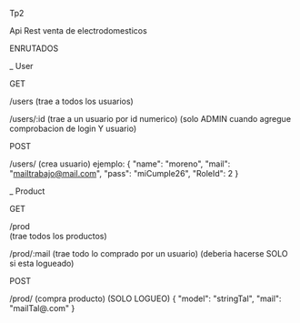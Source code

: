 Tp2

Api Rest venta de electrodomesticos



ENRUTADOS

_ User

GET 

/users 
(trae a todos los usuarios) 

/users/:id 
(trae a un usuario por id numerico) 
(solo ADMIN cuando agregue comprobacion de login Y usuario)


POST

/users/ 
(crea usuario)
ejemplo:
{
	"name": "moreno",
	"mail": "mailtrabajo@mail.com", 
	"pass": "miCumple26", 
	"RoleId": 2
}

_ Product

GET 

/prod  
(trae todos los productos)

/prod/:mail 
(trae todo lo comprado por un usuario) (deberia hacerse SOLO si esta logueado)



POST

/prod/ 
(compra producto) (SOLO LOGUEO)
{
    "model": "stringTal",
    "mail": "mailTal@.com"
}

